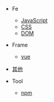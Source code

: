 - Fe

  - [JavaScript](JavaScript/README.md)
  - [CSS](CSS/README.md)
  - [DOM](DOM/README.md)

- Frame

  - [vue](Vue/README.md)

- [其他](others/README.md)

- Tool

  - [npm](npm/README.md)
